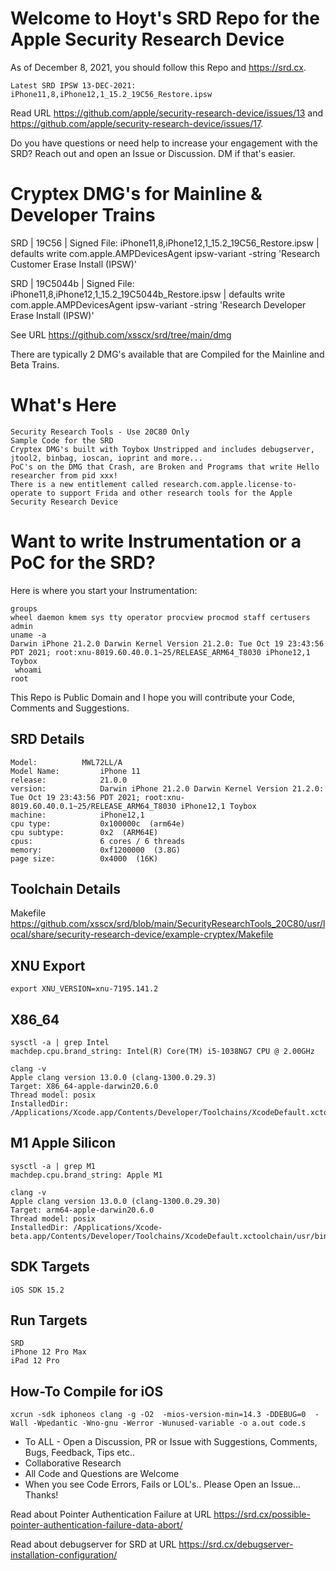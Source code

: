 # Welcome to Hoyt's SRD Repo for the Apple Security Research Device

As of December 8, 2021, you should follow this Repo and https://srd.cx.

```
Latest SRD IPSW 13-DEC-2021: iPhone11,8,iPhone12,1_15.2_19C56_Restore.ipsw
```
Read URL https://github.com/apple/security-research-device/issues/13 and https://github.com/apple/security-research-device/issues/17.

Do you have questions or need help to increase your engagement with the SRD? Reach out and open an Issue or Discussion. DM if that's easier.

# Cryptex DMG's for Mainline & Developer Trains
SRD | 19C56 | Signed File: iPhone11,8,iPhone12,1_15.2_19C56_Restore.ipsw | defaults write com.apple.AMPDevicesAgent ipsw-variant -string 'Research Customer Erase Install (IPSW)' 

SRD | 19C5044b | Signed File: iPhone11,8,iPhone12,1_15.2_19C5044b_Restore.ipsw | defaults write com.apple.AMPDevicesAgent ipsw-variant -string 'Research Developer Erase Install (IPSW)'

See URL https://github.com/xsscx/srd/tree/main/dmg

There are typically 2 DMG's available that are Compiled for the Mainline and Beta Trains.

# What's Here
```
Security Research Tools - Use 20C80 Only
Sample Code for the SRD
Cryptex DMG's built with Toybox Unstripped and includes debugserver, jtool2, binbag, ioscan, ioprint and more...
PoC's on the DMG that Crash, are Broken and Programs that write Hello researcher from pid xxx!
There is a new entitlement called research.com.apple.license-to-operate to support Frida and other research tools for the Apple Security Research Device
```
# Want to write Instrumentation or a PoC for the SRD?

Here is where you start your Instrumentation:
```
groups
wheel daemon kmem sys tty operator procview procmod staff certusers admin
uname -a
Darwin iPhone 21.2.0 Darwin Kernel Version 21.2.0: Tue Oct 19 23:43:56 PDT 2021; root:xnu-8019.60.40.0.1~25/RELEASE_ARM64_T8030 iPhone12,1 Toybox
 whoami
root
```

This Repo is Public Domain and I hope you will contribute your Code, Comments and Suggestions.

SRD Details
----------
```
Model: 		    MWL72LL/A
Model Name:         iPhone 11
release:            21.0.0
version:            Darwin iPhone 21.2.0 Darwin Kernel Version 21.2.0: Tue Oct 19 23:43:56 PDT 2021; root:xnu-8019.60.40.0.1~25/RELEASE_ARM64_T8030 iPhone12,1 Toybox
machine:            iPhone12,1
cpu type:           0x100000c  (arm64e)
cpu subtype:        0x2  (ARM64E)
cpus:               6 cores / 6 threads
memory:             0xf1200000  (3.8G)
page size:          0x4000  (16K)
```
Toolchain Details
-----
Makefile https://github.com/xsscx/srd/blob/main/SecurityResearchTools_20C80/usr/local/share/security-research-device/example-cryptex/Makefile

XNU Export
---
```
export XNU_VERSION=xnu-7195.141.2
```
X86_64
---
```
sysctl -a | grep Intel
machdep.cpu.brand_string: Intel(R) Core(TM) i5-1038NG7 CPU @ 2.00GHz
```
```
clang -v
Apple clang version 13.0.0 (clang-1300.0.29.3)
Target: X86_64-apple-darwin20.6.0
Thread model: posix
InstalledDir: /Applications/Xcode.app/Contents/Developer/Toolchains/XcodeDefault.xctoolchain/usr/bin
```
M1 Apple Silicon
---
```
sysctl -a | grep M1
machdep.cpu.brand_string: Apple M1
```
```
clang -v
Apple clang version 13.0.0 (clang-1300.0.29.30)
Target: arm64-apple-darwin20.6.0
Thread model: posix
InstalledDir: /Applications/Xcode-beta.app/Contents/Developer/Toolchains/XcodeDefault.xctoolchain/usr/bin
```
SDK Targets
---
```
iOS SDK 15.2
```
Run Targets
---
```
SRD
iPhone 12 Pro Max
iPad 12 Pro
```
How-To Compile for iOS
-----
```
xcrun -sdk iphoneos clang -g -O2  -mios-version-min=14.3 -DDEBUG=0  -Wall -Wpedantic -Wno-gnu -Werror -Wunused-variable -o a.out code.s
```
* To ALL - Open a Discussion, PR or Issue with Suggestions, Comments, Bugs, Feedback, Tips etc..
* Collaborative Research
* All Code and Questions are Welcome 
* When you see Code Errors, Fails or LOL's.. Please Open an Issue... Thanks!

Read about Pointer Authentication Failure at URL https://srd.cx/possible-pointer-authentication-failure-data-abort/

Read about debugserver for SRD at URL https://srd.cx/debugserver-installation-configuration/
